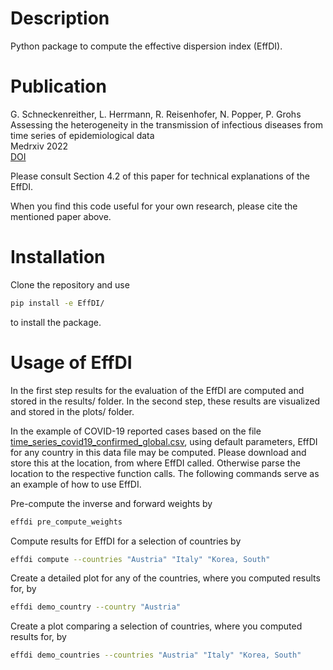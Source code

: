 
# Description

Python package to compute the effective dispersion index (EffDI). 


# Publication


G. Schneckenreither, L. Herrmann, R. Reisenhofer, N. Popper, P. Grohs <br /> 
Assessing the heterogeneity in the transmission of infectious diseases from time series of epidemiological data <br />
Medrxiv 2022 <br />
[DOI](https://doi.org/10.1101/2022.02.21.22271241)




Please consult Section 4.2 of this paper for technical explanations of the EffDI.




When you find this code useful for your own research, please cite the mentioned paper above. 


# Installation

Clone the repository and use

```bash
pip install -e EffDI/
```

to install the package.

# Usage of EffDI

In the first step results for the evaluation of the EffDI are computed and stored in the results/ folder. 
In the second step, these results are visualized and stored in the plots/ folder.

In the example of COVID-19 reported cases based on the file
[time_series_covid19_confirmed_global.csv](https://github.com/CSSEGISandData/COVID-19/blob/master/csse_covid_19_data/csse_covid_19_time_series/time_series_covid19_confirmed_global.csv), 
using default parameters, EffDI for any country in this data file may be computed. 
Please download and store this at the location, from where EffDI called. Otherwise parse the location to the respective function calls.
The following commands serve as an example of how to use EffDI.


Pre-compute the inverse and forward weights by 

```bash
effdi pre_compute_weights
```

Compute results for EffDI for a selection of countries by

```bash
effdi compute --countries "Austria" "Italy" "Korea, South"
```

Create a detailed plot for any of the countries, where you computed results for, by
```bash 
effdi demo_country --country "Austria"
```

Create a plot comparing a selection of countries, where you computed results for, by

```bash
effdi demo_countries --countries "Austria" "Italy" "Korea, South"
```
